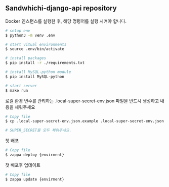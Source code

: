 ## Sandwhichi-django-api repository

Docker 인스턴스를 실행한 후, 해당 명령어를 실행 시켜야 합니다.


```bash
# setup env
$ python3 -m venv .env

# start vitual environments
$ source .env/bin/activate

# install packages
$ pip install -r ./requirements.txt

# install MySQL-python module
$ pip install MySQL-python

# start server 
$ make run
```

로컬 환경 변수를 관리하는 .local-super-secret-env.json 파일을 반드시 생성하고 내용을 채워주세요

```bash
# Copy file
$ cp .local-super-secret-env.json.example .local-super-secret-env.json

# SUPER_SECRET을 모두 채워주세요.
```

첫 배포

```bash
# Copy file
$ zappa deploy {envirment}
```

첫 배포후 업데이트

```bash
# Copy file
$ zappa update {envirment}
```
